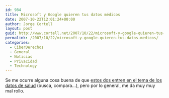 ```yaml
---
id: 984
title: Microsoft y Google quieren tus datos médicos
date: 2007-10-22T12:01:24+00:00
author: Jorge Cortell
layout: post
guid: http://www.cortell.net/2007/10/22/microsoft-y-google-quieren-tus-datos-medicos/
permalink: /2007/10/22/microsoft-y-google-quieren-tus-datos-medicos/
categories:
  - CiberDerechos
  - General
  - Noticias
  - Privacidad
  - Technology
---
```

Se me ocurre alguna cosa buena de que <a target="_blank" title="Healthimaging.com" href="http://www.healthimaging.com/content/view/8247/118/">estos dos entren en el tema de los datos de salud</a> (busca, compara&#8230;), pero por lo general, me da muy muy mal rollo.